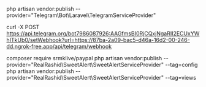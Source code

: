 php artisan vendor:publish --provider="Telegram\Bot\Laravel\TelegramServiceProvider"

curl -X POST https://api.telegram.org/bot7986087926:AAGfmsBI0RjCQxjNgaRII2ECUxYWhITkUb0/setWebhook?url=https://87ba-2a09-bac5-d46a-16d2-00-246-dd.ngrok-free.app/api/telegram/webhook

composer require srmklive/paypal
php artisan vendor:publish --provider="RealRashid\SweetAlert\SweetAlertServiceProvider" --tag=config
php artisan vendor:publish --provider="RealRashid\SweetAlert\SweetAlertServiceProvider" --tag=views
